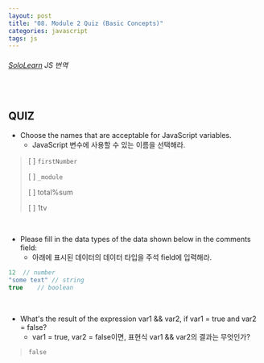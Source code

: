 ```yaml
---
layout: post
title: "08. Module 2 Quiz (Basic Concepts)"
categories: javascript
tags: js
---
```


###### [SoloLearn](https://www.sololearn.com) JS 번역

<br>

## QUIZ

- Choose the names that are acceptable for JavaScript variables.
  - JavaScript 변수에 사용할 수 있는 이름을 선택해라.

> [ ] `firstNumber`
>
> [ ] `_module`
>
> [ ] total%sum
>
> [ ] 1tv

<br>

- Please fill in the data types of the data shown below in the comments field:
  - 아래에 표시된 데이터의 데이터 타입을 주석 field에 입력해라.

```js
12	// number
"some text"	// string
true	// boolean
```

<br>

- What's the result of the expression var1 && var2, if var1 = true and var2 = false?
  - var1 = true, var2 = false이면, 표현식 var1 && var2의 결과는 무엇인가?

> `false`

<br>